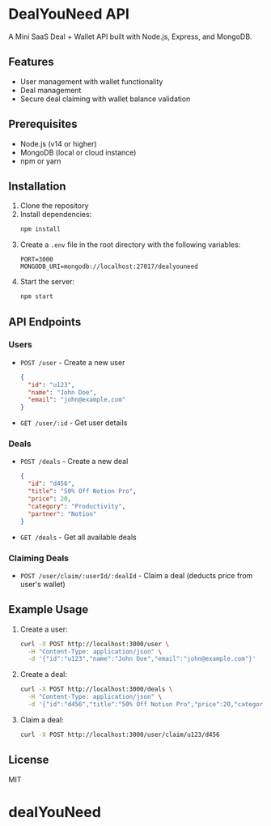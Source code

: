 # DealYouNeed API

A Mini SaaS Deal + Wallet API built with Node.js, Express, and MongoDB.

## Features

- User management with wallet functionality
- Deal management
- Secure deal claiming with wallet balance validation

## Prerequisites

- Node.js (v14 or higher)
- MongoDB (local or cloud instance)
- npm or yarn

## Installation

1. Clone the repository
2. Install dependencies:
   ```bash
   npm install
   ```
3. Create a `.env` file in the root directory with the following variables:
   ```
   PORT=3000
   MONGODB_URI=mongodb://localhost:27017/dealyouneed
   ```
4. Start the server:
   ```bash
   npm start
   ```

## API Endpoints

### Users

- `POST /user` - Create a new user
  ```json
  {
    "id": "u123",
    "name": "John Doe",
    "email": "john@example.com"
  }
  ```

- `GET /user/:id` - Get user details

### Deals

- `POST /deals` - Create a new deal
  ```json
  {
    "id": "d456",
    "title": "50% Off Notion Pro",
    "price": 20,
    "category": "Productivity",
    "partner": "Notion"
  }
  ```

- `GET /deals` - Get all available deals

### Claiming Deals

- `POST /user/claim/:userId/:dealId` - Claim a deal (deducts price from user's wallet)

## Example Usage

1. Create a user:
   ```bash
   curl -X POST http://localhost:3000/user \
     -H "Content-Type: application/json" \
     -d '{"id":"u123","name":"John Doe","email":"john@example.com"}'
   ```

2. Create a deal:
   ```bash
   curl -X POST http://localhost:3000/deals \
     -H "Content-Type: application/json" \
     -d '{"id":"d456","title":"50% Off Notion Pro","price":20,"category":"Productivity","partner":"Notion"}'
   ```

3. Claim a deal:
   ```bash
   curl -X POST http://localhost:3000/user/claim/u123/d456
   ```

## License

MIT
# dealYouNeed
